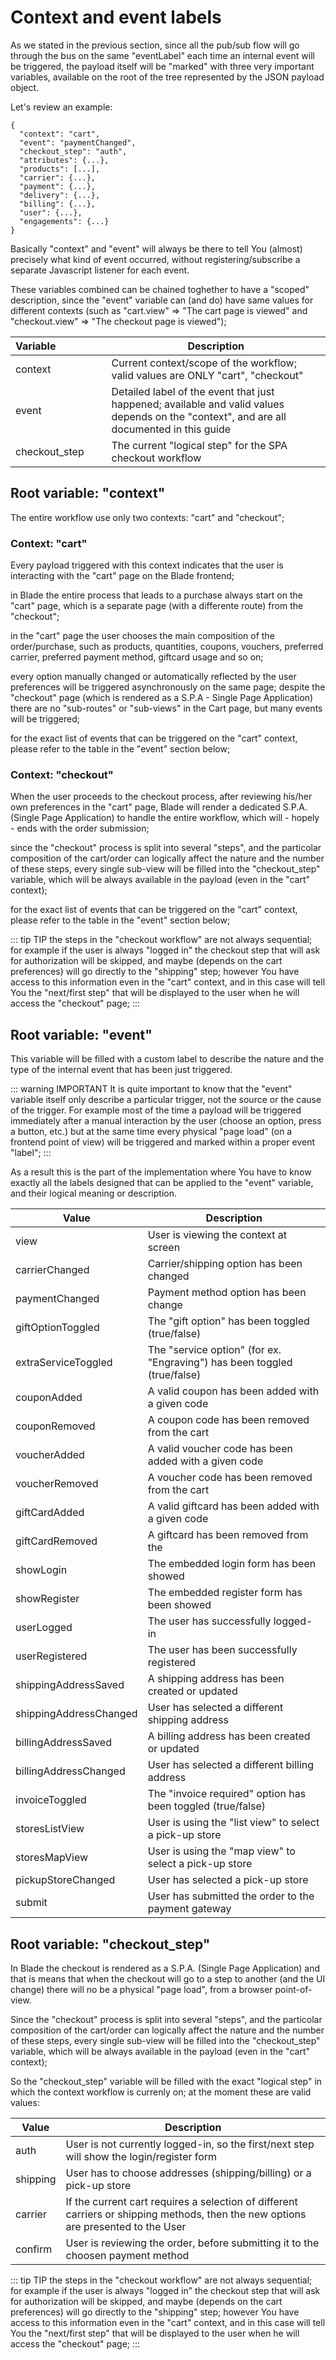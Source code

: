 # Context and event labels
As we stated in the previous section, since all the pub/sub flow will go through the bus on the same "eventLabel" each time an internal event will be triggered, the payload itself will be "marked" with three very important variables, available on the root of the tree represented by the JSON payload object.

Let's review an example:

```js{2-4}
{
  "context": "cart",
  "event": "paymentChanged",
  "checkout_step": "auth",
  "attributes": {...},
  "products": [...],
  "carrier": {...},
  "payment": {...},
  "delivery": {...},
  "billing": {...},
  "user": {...},
  "engagements": {...}
}
```
Basically "context" and "event" will always be there to tell You (almost) precisely what kind of event occurred, without registering/subscribe a separate Javascript listener for each event.

These variables combined can be chained toghether to have a "scoped" description, since the "event" variable can (and do) have same values for different contexts (such as "cart.view" => "The cart page is viewed" and "checkout.view" => "The checkout page is viewed");

| <span style="white-space: nowrap; text-align:center">Variable&nbsp;&nbsp;&nbsp;&nbsp;&nbsp;&nbsp;&nbsp;&nbsp;&nbsp;&nbsp;&nbsp;&nbsp;&nbsp;&nbsp;&nbsp;&nbsp;&nbsp;</span> | Description |
|--------|-----|
| context | Current context/scope of the workflow; valid values are ONLY "cart", "checkout" |
| event   | Detailed label of the event that just happened; available and valid values depends on the "context", and are all documented in this guide |
| checkout_step   | The current "logical step" for the SPA checkout workflow |





## Root variable: "context"
The entire workflow use only two contexts: "cart" and "checkout";

### Context: "cart"
Every payload triggered with this context indicates that the user is interacting with the "cart" page on the Blade frontend;

in Blade the entire process that leads to a purchase always start on the "cart" page, which is a separate page (with a differente route) from the "checkout";

in the "cart" page the user chooses the main composition of the order/purchase, such as products, quantities, coupons, vouchers, preferred carrier, preferred payment method, giftcard usage and so on;

every option manually changed or automatically reflected by the user preferences will be triggered asynchronously on the same page; despite the "checkout" page (which is rendered as a S.P.A - Single Page Application) there are no "sub-routes" or "sub-views" in the Cart page, but many events will be triggered;

for the exact list of events that can be triggered on the "cart" context, please refer to the table in the "event" section below;

### Context: "checkout"
When the user proceeds to the checkout process, after reviewing his/her own preferences in the "cart" page, Blade will render a dedicated S.P.A. (Single Page Application) to handle the entire workflow, which will - hopely - ends with the order submission;

since the "checkout" process is split into several "steps", and the particolar composition of the cart/order can logically affect the nature and the number of these steps, every single sub-view will be filled into the "checkout_step" variable, which will be always available in the payload (even in the "cart" context);

for the exact list of events that can be triggered on the "cart" context, please refer to the table in the "event" section below;

::: tip TIP
the steps in the "checkout workflow" are not always sequential; for example if the user is always "logged in" the checkout step that will ask for authorization will be skipped, and maybe (depends on the cart preferences) will go directly to the "shipping" step;
however You have access to this information even in the "cart" context, and in this case will tell You the "next/first step" that will be displayed to the user when he will access the "checkout" page;
:::

## Root variable: "event"
This variable will be filled with a custom label to describe the nature and the type of the internal event that has been just triggered.

::: warning IMPORTANT
It is quite important to know that the "event" variable itself only describe a particular trigger, not the source or the cause of the trigger.
For example most of the time a payload will be triggered immediately after a manual interaction by the user (choose an option, press a button, etc.) but at the same time every physical "page load" (on a frontend point of view) will be triggered and marked within a proper event "label";
:::

As a result this is the part of the implementation where You have to know exactly all the labels designed that can be applied to the "event" variable, and their logical meaning or description.

| <span style="white-space: nowrap; text-align:center">Value</span> | Description |
|--------|-----|
| <span style="white-space: nowrap;">view</span> | User is viewing the context at screen |
| <span style="white-space: nowrap;">carrierChanged</span>  | Carrier/shipping option has been changed |
| <span style="white-space: nowrap;">paymentChanged</span>   | Payment method option has been change |
| <span style="white-space: nowrap;">giftOptionToggled</span> | The "gift option" has been toggled (true/false) |
| <span style="white-space: nowrap;">extraServiceToggled</span> | The "service option" (for ex. "Engraving") has been toggled (true/false) |
| <span style="white-space: nowrap;">couponAdded</span> | A valid coupon has been added with a given code |
| <span style="white-space: nowrap;">couponRemoved</span> | A coupon code has been removed from the cart |
| <span style="white-space: nowrap;">voucherAdded</span> | A valid voucher code has been added with a given code |
| <span style="white-space: nowrap;">voucherRemoved</span> | A voucher code has been removed from the cart |
| <span style="white-space: nowrap;">giftCardAdded</span> | A valid giftcard has been added with a given code |
| <span style="white-space: nowrap;">giftCardRemoved</span> | A giftcard has been removed from the |
| <span style="white-space: nowrap;">showLogin</span> | The embedded login form has been showed |
| <span style="white-space: nowrap;">showRegister</span> | The embedded register form has been showed |
| <span style="white-space: nowrap;">userLogged</span> | The user has successfully logged-in |
| <span style="white-space: nowrap;">userRegistered</span> | The user has been successfully registered |
| <span style="white-space: nowrap;">shippingAddressSaved</span> | A shipping address has been created or updated |
| <span style="white-space: nowrap;">shippingAddressChanged</span> | User has selected a different shipping address |
| <span style="white-space: nowrap;">billingAddressSaved</span> | A billing address has been created or updated |
| <span style="white-space: nowrap;">billingAddressChanged</span> | User has selected a different billing address |
| <span style="white-space: nowrap;">invoiceToggled</span> | The "invoice required" option has been toggled (true/false) |
| <span style="white-space: nowrap;">storesListView</span> | User is using the "list view" to select a pick-up store |
| <span style="white-space: nowrap;">storesMapView</span> | User is using the "map view" to select a pick-up store |
| <span style="white-space: nowrap;">pickupStoreChanged</span> | User has selected a pick-up store |
| <span style="white-space: nowrap;">submit</span> | User has submitted the order to the payment gateway |

## Root variable: "checkout_step"
In Blade the checkout is rendered as a S.P.A. (Single Page Application) and that is means that when the checkout will go to a step to another (and the UI change) there will no be a physical "page load", from a browser point-of-view.

Since the "checkout" process is split into several "steps", and the particolar composition of the cart/order can logically affect the nature and the number of these steps, every single sub-view will be filled into the "checkout_step" variable, which will be always available in the payload (even in the "cart" context);

So the "checkout_step" variable will be filled with the exact "logical step" in which the context workflow is currenly on;
at the moment these are valid values:

| <span style="white-space: nowrap; text-align:center">Value</span> | Description |
|--------|-----|
| <span style="white-space: nowrap;">auth</span> | User is not currently logged-in, so the first/next step will show the login/register form |
| <span style="white-space: nowrap;">shipping</span> | User has to choose addresses (shipping/billing) or a pick-up store |
| <span style="white-space: nowrap;">carrier</span> | If the current cart requires a selection of different carriers or shipping methods, then the new options are presented to the User |
| <span style="white-space: nowrap;">confirm</span> | User is reviewing the order, before submitting it to the choosen payment method |

::: tip TIP
the steps in the "checkout workflow" are not always sequential; for example if the user is always "logged in" the checkout step that will ask for authorization will be skipped, and maybe (depends on the cart preferences) will go directly to the "shipping" step;
however You have access to this information even in the "cart" context, and in this case will tell You the "next/first step" that will be displayed to the user when he will access the "checkout" page;
:::